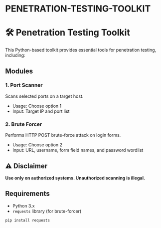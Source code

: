 # PENETRATION-TESTING-TOOLKIT

# 🛠️ Penetration Testing Toolkit

This Python-based toolkit provides essential tools for penetration testing, including:

## Modules

### 1. Port Scanner
Scans selected ports on a target host.
- Usage: Choose option 1
- Input: Target IP and port list

### 2. Brute Forcer
Performs HTTP POST brute-force attack on login forms.
- Usage: Choose option 2
- Input: URL, username, form field names, and password wordlist

## ⚠️ Disclaimer
**Use only on authorized systems. Unauthorized scanning is illegal.**

## Requirements
- Python 3.x
- `requests` library (for brute-forcer)

```bash
pip install requests

